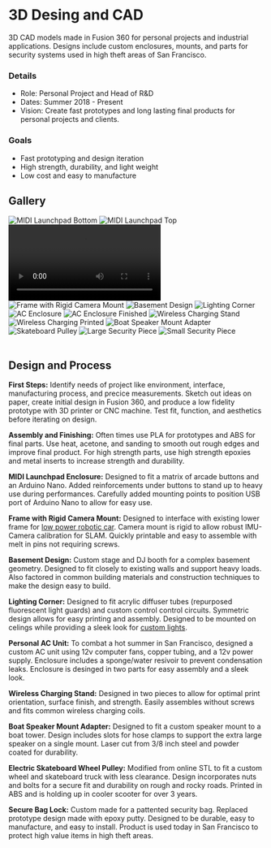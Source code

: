 # 3D Desing and CAD
3D CAD models made in Fusion 360 for personal projects and industrial applications. Designs include custom enclosures, mounts, and parts for security systems used in high theft areas of San Francisco.

### Details
- Role: Personal Project and Head of R&D
- Dates: Summer 2018 - Present
- Vision: Create fast prototypes and long lasting final products for personal projects and clients.

### Goals
- Fast prototyping and design iteration
- High strength, durability, and light weight 
- Low cost and easy to manufacture

## Gallery
<div class="scroll-container">
    <img title="MIDI Launchpad Bottom" src="/assets/img/projects/3d_design/cad6.jpg">
    <img title="MIDI Launchpad Top" src="/assets/img/projects/3d_design/cad7.jpg">
    <video controls title="MIDI Launchpad Finished">  <source src="/assets/img/projects/3d_design/cad8.MP4"> </video>
    <img title="Frame with Rigid Camera Mount" src="/assets/img/projects/3d_design/cad14.png">
    <img title="Basement Design" src="/assets/img/projects/3d_design/cad15.png">
    <img title="Lighting Corner" src="/assets/img/projects/3d_design/cad16.png">
    <img title="AC Enclosure" src="/assets/img/projects/3d_design/cad10.jpg">
    <img title="AC Enclosure Finished" src="/assets/img/projects/3d_design/cad11.jpg">
    <img title="Wireless Charging Stand" src="/assets/img/projects/3d_design/cad4.jpg">
    <img title="Wireless Charging Printed" src="/assets/img/projects/3d_design/cad5.jpg">
    <img title="Boat Speaker Mount Adapter" src="/assets/img/projects/3d_design/cad3.jpg">
    <img title="Skateboard Pulley" src="/assets/img/projects/3d_design/cad9.jpg">
    <img title="Large Security Piece" src="/assets/img/projects/3d_design/cad1.jpg">
    <img title="Small Security Piece" src="/assets/img/projects/3d_design/cad2.jpg">

</div>
<br>

## Design and Process
**First Steps:** Identify needs of project like environment, interface, manufacturing process, and precice measurements. Sketch out ideas on paper, create initial design in Fusion 360, and produce a low fidelity prototype with 3D printer or CNC machine. Test fit, function, and aesthetics before iterating on design. 

**Assembly and Finishing:** Often times use PLA for prototypes and ABS for final parts. Use heat, acetone, and sanding to smooth out rough edges and improve final product. For high strength parts, use high strength epoxies and metal inserts to increase strength and durability.

**MIDI Launchpad Enclosure:** Designed to fit a matrix of arcade buttons and an Arduino Nano. Added reinforcements under buttons to stand up to heavy use during performances. Carefully added mounting points to position USB port of Arduino Nano to allow for easy use.

**Frame with Rigid Camera Mount:** Designed to interface with existing lower frame for [low power robotic car](/project_pages/low_power_perception.html). Camera mount is rigid to allow robust IMU-Camera calibration for SLAM. Quickly printable and easy to assemble with melt in pins not requiring screws.

**Basement Design:** Custom stage and DJ booth for a complex basement geometry. Designed to fit closely to existing walls and support heavy loads. Also factored in common building materials and construction techniques to make the design easy to build.

**Lighting Corner:** Designed to fit acrylic diffuser tubes (repurposed fluorescent light guards) and custom control control circuits. Symmetric design allows for easy printing and assembly. Designed to be mounted on celings while providing a sleek look for [custom lights](/project_pages/club_lighting.html). 

**Personal AC Unit:** To combat a hot summer in San Francisco, designed a custom AC unit using 12v computer fans, copper tubing, and a 12v power supply. Enclosure includes a sponge/water resivoir to prevent condensation leaks. Enclosure is desinged in two parts for easy assembly and a sleek look.

**Wireless Charging Stand:** Designed in two pieces to allow for optimal print orientation, surface finish, and strength. Easily assembles without screws and fits common wireless charging coils.

**Boat Speaker Mount Adapter:** Designed to fit a custom speaker mount to a boat tower. Design includes slots for hose clamps to support the extra large speaker on a single mount. Laser cut from 3/8 inch steel and powder coated for durability.

**Electric Skateboard Wheel Pulley:** Modified from online STL to fit a custom wheel and skateboard truck with less clearance. Design incorporates nuts and bolts for a secure fit and durability on rough and rocky roads. Printed in ABS and is holding up in cooler scooter for over 3 years.

**Secure Bag Lock:** Custom made for a pattented security bag. Replaced prototype design made with epoxy putty. Designed to be durable, easy to manufacture, and easy to install. Product is used today in San Francisco to protect high value items in high theft areas.


